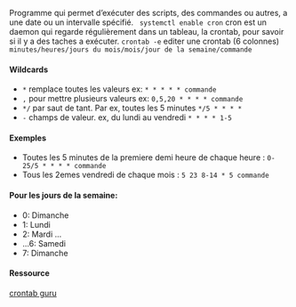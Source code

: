 Programme qui permet d’exécuter des scripts, des commandes ou autres, a une date ou un intervalle spécifié.
` systemctl enable cron`
cron est un daemon qui regarde régulièrement dans un tableau, la crontab, pour savoir si il y a des taches a exécuter.
`crontab -e` editer une crontab (6 colonnes)
`minutes/heures/jours du mois/mois/jour de la semaine/commande`
#### Wildcards
- `*` remplace toutes les valeurs ex: `* * * * * commande`
- `,` pour mettre plusieurs valeurs ex: `0,5,20 * * * * commande`
- `*/` par saut de tant. Par ex, toutes les 5 minutes `*/5 * * * *`
- `-`  champs de valeur. ex, du lundi au vendredi `* * * * 1-5`
#### Exemples
- Toutes les 5 minutes de la premiere demi heure de chaque heure :
  `0-25/5 * * * * commande`
- Tous les 2emes vendredi de chaque mois :
  `5 23 8-14 * 5 commande`
#### Pour les jours de la semaine:
- 0: Dimanche
- 1: Lundi 
- 2: Mardi ...
- ...6: Samedi 
- 7: Dimanche
#### Ressource 
[crontab guru](https://crontab.guru/)




